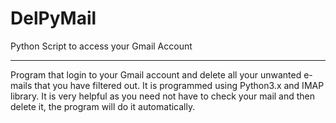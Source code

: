# DelPyMail
Python Script to access your Gmail Account

---------------------------------------------------------------------------------------------------
Program that login to your Gmail account and delete all your unwanted e-mails
that you have filtered out. It is programmed using Python3.x and IMAP library. It is very
helpful as you need not have to check your mail and then delete it, the program will do it
automatically.
